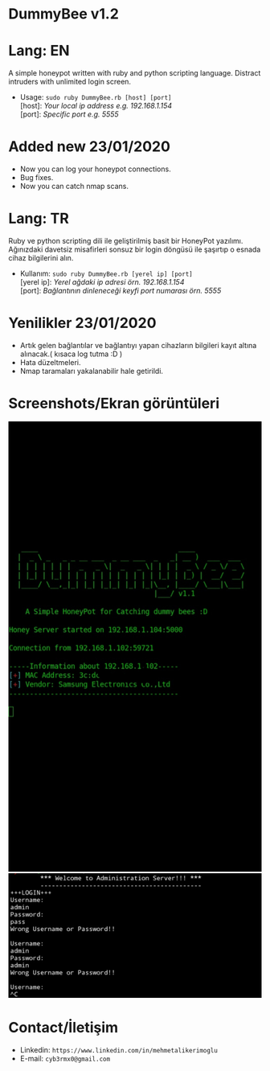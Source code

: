 # DummyBee v1.2

# Lang: EN
A simple honeypot written with ruby and python scripting language.
Distract intruders with unlimited login screen.
- Usage: ```sudo ruby DummyBee.rb [host] [port]```<br>
[host]: <i>Your local ip address e.g. 192.168.1.154</i><br>
[port]: <i>Specific port e.g. 5555</i>

# Added new 23/01/2020
- Now you can log your honeypot connections.
- Bug fixes.
- Now you can catch nmap scans.

# Lang: TR
Ruby ve python scripting dili ile geliştirilmiş basit bir HoneyPot yazılımı.
Ağınızdaki davetsiz misafirleri sonsuz bir login döngüsü ile şaşırtıp 
o esnada cihaz bilgilerini alın.
- Kullanım: ```sudo ruby DummyBee.rb [yerel ip] [port]```<br>
[yerel ip]: <i>Yerel ağdaki ip adresi örn. 192.168.1.154</i><br>
[port]: <i>Bağlantının dinleneceği keyfi port numarası örn. 5555</i>

# Yenilikler 23/01/2020
- Artık gelen bağlantılar ve bağlantıyı yapan cihazların
bilgileri kayıt altına alınacak.( kısaca log tutma :D )
- Hata düzeltmeleri.
- Nmap taramaları yakalanabilir hale getirildi.

# Screenshots/Ekran görüntüleri
![Server side](IMG_20200122_220414_479.jpg)
![Client side](20200122_220448.jpg)

# Contact/İletişim
- Linkedin: ```https://www.linkedin.com/in/mehmetalikerimoglu```
- E-mail: ```cyb3rmx0@gmail.com```
